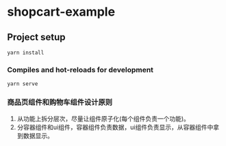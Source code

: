 # shopcart-example

## Project setup
```
yarn install
```

### Compiles and hot-reloads for development
```
yarn serve
```
### 商品页组件和购物车组件设计原则

1. 从功能上拆分层次，尽量让组件原子化(每个组件负责一个功能)。
2. 分容器组件和ui组件，容器组件负责数据，ui组件负责显示，从容器组件中拿到数据显示。



